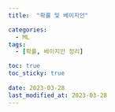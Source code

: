 ```yaml
---
title:  "확률 및 베이지안"

categories:
  - ML
tags:
  - [확률, 베이지안 정리]

toc: true
toc_sticky: true
 
date: 2023-03-28
last_modified_at: 2023-03-28
---
```


